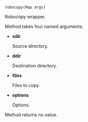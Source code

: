 `robocopy(Map args)`

Robocopy wrapper.

Method takes four named arguments:
 - **sdir**

    Source directory.
 - **ddir**

    Destination directory.
 - **files**

    Files to copy.
 - **options**

    Options.

Method returns no value.
